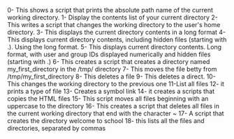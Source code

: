0- This shows a script that prints the absolute path name of the current working directory.
1- Display the contents list of your current directory
2- This writes a script that changes the working directory to the user's home directory.
3- This displays the current directory contents in a long format
4- This displays current directory contents, including hidden files (starting with .). Using the long format.
5- This displays current directory contents. Long format, with user and group IDs displayed numerically and hidden files (starting with .)
6- This creates a script that creates a directory named my_first_directory in the /tmp/ directory
7- This moves the file betty from /tmp/my_first_directory
8- This deletes a file
9- This deletes a direct.
10- This changes the working directory to the previous one
11-List all files
12- it prints a type of file
13- Creates a symbol link
14- it creates a scripts that copies the HTML files
15- This script moves all files beginning with an uppercase to the directory
16- This creates a script that deletes all files in the current working directory that end with the character ~
17- A script that creates the directory welcome to school
18- this lists all the files and directories, separated by commas

